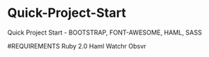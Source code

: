# Quick-Project-Start
Quick Project Start - BOOTSTRAP, FONT-AWESOME, HAML, SASS


#REQUIREMENTS
  Ruby 2.0
  Haml
  Watchr
  Obsvr
